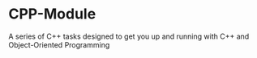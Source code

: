 # CPP-Module

A series of C++ tasks designed to get you up and running with C++ and Object-Oriented Programming
